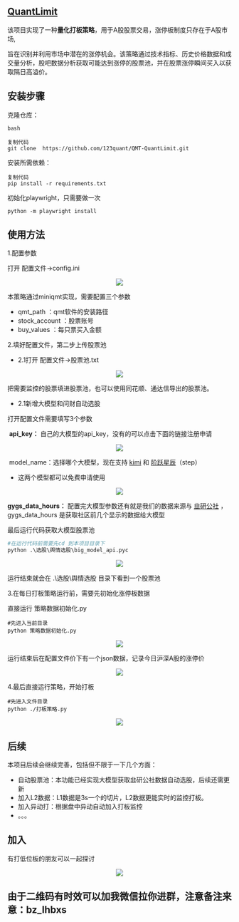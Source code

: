 ## **[QuantLimit](https://github.com/123quant/QuantLimit)**

该项目实现了一种**量化打板策略**，用于A股股票交易，涨停板制度只存在于A股市场,

旨在识别并利用市场中潜在的涨停机会。该策略通过技术指标、历史价格数据和成交量分析，股吧数据分析获取可能达到涨停的股票池，并在股票涨停瞬间买入以获取隔日高溢价。

## 安装步骤

克隆仓库：

```
bash

复制代码
git clone  https://github.com/123quant/QMT-QuantLimit.git
```

安装所需依赖：

```
复制代码
pip install -r requirements.txt
```

初始化playwright，只需要做一次

```
python -m playwright install
```



## 使用方法

1.配置参数

打开 配置文件->config.ini

<p align="center">
  <img src="assets/images/image-20241219085031486.png" />
</p>

本策略通过miniqmt实现，需要配置三个参数

- qmt_path ：qmt软件的安装路径
- stock_account ：股票账号
- buy_values ：每只票买入金额

2.填好配置文件，第二步上传股票池

- 2.1打开 配置文件->股票池.txt

<p align="center">
  <img src="assets/images/image-20241219085524214.png" />
</p>


把需要监控的股票填进股票池，也可以使用同花顺、通达信导出的股票池。



- 2.1新增大模型和问财自动选股



打开配置文件需要填写3个参数

​	**api_key：** 自己的大模型的api_key，没有的可以点击下面的链接注册申请

<p align="center">
  <img src="assets/images/api_key.png" />
</p>


​	model_name：选择哪个大模型，现在支持 [kimi]( https://platform.moonshot.cn/)  和  [阶跃星辰]( https://platform.stepfun.com/)（step）

- 这两个模型都可以免费申请使用

<p align="center">
  <img src="assets/images/big_model_config.png" />
</p>

**gygs_data_hours：**  配置完大模型参数还有就是我们的数据来源与 [韭研公社](https://www.jiuyangongshe.com/) ，gygs_data_hours 是获取社区前几个显示的数据给大模型

最后运行代码获取大模型股票池

```python
#在运行代码前需要先cd 到本项目目录下
python .\选股\舆情选股\big_model_api.pyc
```

<p align="center">
  <img src="assets/images/big_model_stock_poll.png" />
</p>

运行结束就会在 .\选股\舆情选股 目录下看到一个股票池



3.在每日打板策略运行前，需要先初始化涨停板数据

直接运行    策略数据初始化.py

```
#先进入当前目录
python 策略数据初始化.py
```

<p align="center">
  <img src="assets/images/image-20241219085756431.png" />
</p>

运行结束后在配置文件价下有一个json数据，记录今日沪深A股的涨停价

<p align="center">
  <img src="assets/images/image-20241219085910444.png" />
</p>

4.最后直接运行策略，开始打板

```
#先进入文件目录
python ./打板策略.py
```

<p align="center">
  <img src="assets/images/image-20241219090049748.png" />
</p>


## 后续

本项目后续会继续完善，包括但不限于一下几个方面：

- 自动股票池：本功能已经实现大模型获取韭研公社数据自动选股，后续还需更新
- 加入L2数据：L1数据是3s一个的切片，L2数据更能实时的监控打板。
- 加入异动打：根据盘中异动自动加入打板监控
- 。。。
## 加入
有打低位板的朋友可以一起探讨
<p align="center">
  <img src="assets/images/qmt-打板微信群.jpg" />
</p>

## 由于二维码有时效可以加我微信拉你进群，注意备注来意：bz_lhbxs
